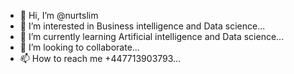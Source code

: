- 👋 Hi, I’m @nurtslim
- 👀 I’m interested in Business intelligence and Data science...
- 🌱 I’m currently learning Artificial intelligence and Data science...
- 💞️ I’m looking to collaborate...
- 📫 How to reach me +447713903793...

<!---
nurtslim/nurtslim is a ✨ special ✨ repository because its `README.md` (this file) appears on your GitHub profile.
You can click the Preview link to take a look at your changes.
--->
